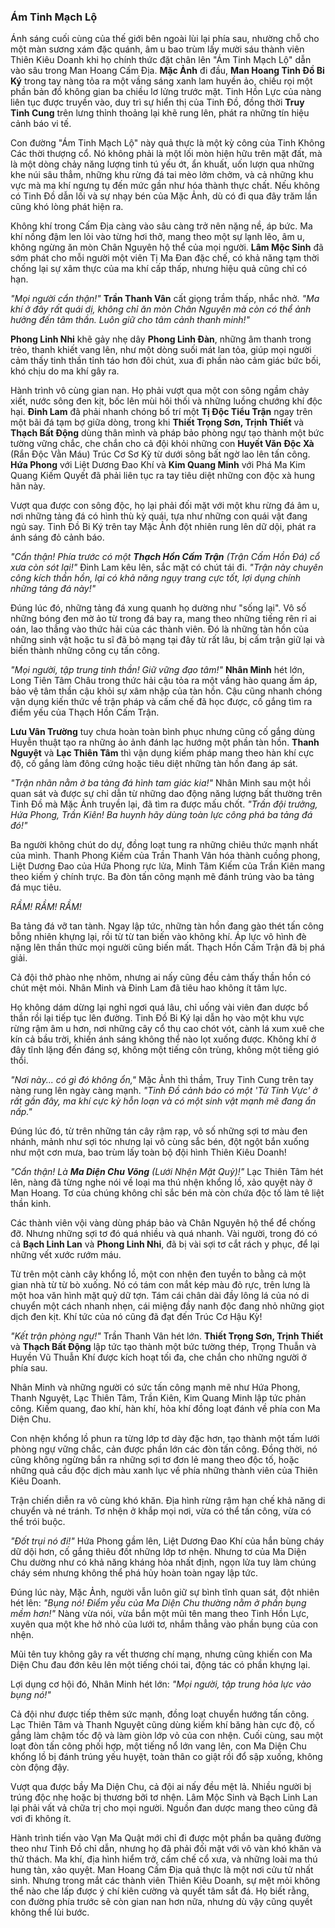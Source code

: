 ### Ám Tinh Mạch Lộ

Ánh sáng cuối cùng của thế giới bên ngoài lùi lại phía sau, nhường chỗ cho một màn sương xám đặc quánh, âm u bao trùm lấy mười sáu thành viên Thiên Kiêu Doanh khi họ chính thức đặt chân lên "Ám Tinh Mạch Lộ" dẫn vào sâu trong Man Hoang Cấm Địa. **Mặc Ảnh** đi đầu, **Man Hoang Tinh Đồ Bi Ký** trong tay nàng tỏa ra một vầng sáng xanh lam huyền ảo, chiếu rọi một phần bản đồ không gian ba chiều lơ lửng trước mặt. Tinh Hồn Lực của nàng liên tục được truyền vào, duy trì sự hiển thị của Tinh Đồ, đồng thời **Truy Tinh Cung** trên lưng thỉnh thoảng lại khẽ rung lên, phát ra những tín hiệu cảnh báo vi tế.

Con đường "Ám Tinh Mạch Lộ" này quả thực là một kỳ công của Tinh Không Các thời thượng cổ. Nó không phải là một lối mòn hiện hữu trên mặt đất, mà là một dòng chảy năng lượng tinh tú yếu ớt, ẩn khuất, uốn lượn qua những khe núi sâu thẳm, những khu rừng đá tai mèo lởm chởm, và cả những khu vực mà ma khí ngưng tụ đến mức gần như hóa thành thực chất. Nếu không có Tinh Đồ dẫn lối và sự nhạy bén của Mặc Ảnh, dù có đi qua đây trăm lần cũng khó lòng phát hiện ra.

Không khí trong Cấm Địa càng vào sâu càng trở nên nặng nề, áp bức. Ma khí nồng đậm len lỏi vào từng hơi thở, mang theo một sự lạnh lẽo, âm u, không ngừng ăn mòn Chân Nguyên hộ thể của mọi người. **Lâm Mộc Sinh** đã sớm phát cho mỗi người một viên Tị Ma Đan đặc chế, có khả năng tạm thời chống lại sự xâm thực của ma khí cấp thấp, nhưng hiệu quả cũng chỉ có hạn.

_"Mọi người cẩn thận!"_ **Trần Thanh Vân** cất giọng trầm thấp, nhắc nhở. _"Ma khí ở đây rất quái dị, không chỉ ăn mòn Chân Nguyên mà còn có thể ảnh hưởng đến tâm thần. Luôn giữ cho tâm cảnh thanh minh!"_

**Phong Linh Nhi** khẽ gảy nhẹ dây **Phong Linh Đàn**, những âm thanh trong trẻo, thanh khiết vang lên, như một dòng suối mát lan tỏa, giúp mọi người cảm thấy tinh thần tỉnh táo hơn đôi chút, xua đi phần nào cảm giác bức bối, khó chịu do ma khí gây ra.

Hành trình vô cùng gian nan. Họ phải vượt qua một con sông ngầm chảy xiết, nước sông đen kịt, bốc lên mùi hôi thối và những luồng chướng khí độc hại. **Đinh Lam** đã phải nhanh chóng bố trí một **Tị Độc Tiểu Trận** ngay trên một bãi đá tạm bợ giữa dòng, trong khi **Thiết Trọng Sơn, Trịnh Thiết** và **Thạch Bất Động** dùng thân mình và pháp bảo phòng ngự tạo thành một bức tường vững chắc, che chắn cho cả đội khỏi những con **Huyết Văn Độc Xà** (Rắn Độc Vằn Máu) Trúc Cơ Sơ Kỳ từ dưới sông bất ngờ lao lên tấn công. **Hứa Phong** với Liệt Dương Đao Khí và **Kim Quang Minh** với Phá Ma Kim Quang Kiếm Quyết đã phải liên tục ra tay tiêu diệt những con độc xà hung hãn này.

Vượt qua được con sông độc, họ lại phải đối mặt với một khu rừng đá âm u, nơi những tảng đá có hình thù kỳ quái, tựa như những con quái vật đang ngủ say. Tinh Đồ Bi Ký trên tay Mặc Ảnh đột nhiên rung lên dữ dội, phát ra ánh sáng đỏ cảnh báo.

_"Cẩn thận! Phía trước có một **Thạch Hồn Cấm Trận** (Trận Cấm Hồn Đá) cổ xưa còn sót lại!"_ Đinh Lam kêu lên, sắc mặt có chút tái đi. _"Trận này chuyên công kích thần hồn, lại có khả năng ngụy trang cực tốt, lợi dụng chính những tảng đá này!"_

Đúng lúc đó, những tảng đá xung quanh họ dường như "sống lại". Vô số những bóng đen mờ ảo từ trong đá bay ra, mang theo những tiếng rên rỉ ai oán, lao thẳng vào thức hải của các thành viên. Đó là những tàn hồn của những sinh vật hoặc tu sĩ đã bỏ mạng tại đây từ rất lâu, bị cấm trận giữ lại và biến thành những công cụ tấn công.

_"Mọi người, tập trung tinh thần! Giữ vững đạo tâm!"_ **Nhân Minh** hét lớn, Long Tiên Tâm Châu trong thức hải cậu tỏa ra một vầng hào quang ấm áp, bảo vệ tâm thần cậu khỏi sự xâm nhập của tàn hồn. Cậu cũng nhanh chóng vận dụng kiến thức về trận pháp và cấm chế đã học được, cố gắng tìm ra điểm yếu của Thạch Hồn Cấm Trận.

**Lưu Vân Trường** tuy chưa hoàn toàn bình phục nhưng cũng cố gắng dùng Huyễn thuật tạo ra những ảo ảnh đánh lạc hướng một phần tàn hồn. **Thanh Nguyệt** và **Lạc Thiên Tâm** thì vận dụng kiếm pháp mang theo hàn khí cực độ, cố gắng làm đông cứng hoặc tiêu diệt những tàn hồn đang áp sát.

_"Trận nhãn nằm ở ba tảng đá hình tam giác kia!"_ Nhân Minh sau một hồi quan sát và được sự chỉ dẫn từ những dao động năng lượng bất thường trên Tinh Đồ mà Mặc Ảnh truyền lại, đã tìm ra được mấu chốt. _"Trần đội trưởng, Hứa Phong, Trần Kiên! Ba huynh hãy dùng toàn lực công phá ba tảng đá đó!"_

Ba người không chút do dự, đồng loạt tung ra những chiêu thức mạnh nhất của mình. Thanh Phong Kiếm của Trần Thanh Vân hóa thành cuồng phong, Liệt Dương Đao của Hứa Phong rực lửa, Minh Tâm Kiếm của Trần Kiên mang theo kiếm ý chính trực. Ba đòn tấn công mạnh mẽ đánh trúng vào ba tảng đá mục tiêu.

*RẦM! RẦM! RẦM!*

Ba tảng đá vỡ tan tành. Ngay lập tức, những tàn hồn đang gào thét tấn công bỗng nhiên khựng lại, rồi từ từ tan biến vào không khí. Áp lực vô hình đè nặng lên thần thức mọi người cũng biến mất. Thạch Hồn Cấm Trận đã bị phá giải.

Cả đội thở phào nhẹ nhõm, nhưng ai nấy cũng đều cảm thấy thần hồn có chút mệt mỏi. Nhân Minh và Đinh Lam đã tiêu hao không ít tâm lực.

Họ không dám dừng lại nghỉ ngơi quá lâu, chỉ uống vài viên đan dược bổ thần rồi lại tiếp tục lên đường. Tinh Đồ Bi Ký lại dẫn họ vào một khu vực rừng rậm âm u hơn, nơi những cây cổ thụ cao chót vót, cành lá xum xuê che kín cả bầu trời, khiến ánh sáng không thể nào lọt xuống được. Không khí ở đây tĩnh lặng đến đáng sợ, không một tiếng côn trùng, không một tiếng gió thổi.

_"Nơi này... có gì đó không ổn,"_ Mặc Ảnh thì thầm, Truy Tinh Cung trên tay nàng rung lên ngày càng mạnh. _"Tinh Đồ cảnh báo có một 'Tử Tinh Vực' ở rất gần đây, ma khí cực kỳ hỗn loạn và có một sinh vật mạnh mẽ đang ẩn nấp."_

Đúng lúc đó, từ trên những tán cây rậm rạp, vô số những sợi tơ màu đen nhánh, mảnh như sợi tóc nhưng lại vô cùng sắc bén, đột ngột bắn xuống như một cơn mưa, bao trùm lấy toàn bộ đội hình Thiên Kiêu Doanh!

_"Cẩn thận! Là **Ma Diện Chu Võng** (Lưới Nhện Mặt Quỷ)!"_ Lạc Thiên Tâm hét lên, nàng đã từng nghe nói về loại ma thú nhện khổng lồ, xảo quyệt này ở Man Hoang. Tơ của chúng không chỉ sắc bén mà còn chứa độc tố làm tê liệt thần kinh.

Các thành viên vội vàng dùng pháp bảo và Chân Nguyên hộ thể để chống đỡ. Nhưng những sợi tơ đó quá nhiều và quá nhanh. Vài người, trong đó có cả **Bạch Linh Lan** và **Phong Linh Nhi**, đã bị vài sợi tơ cắt rách y phục, để lại những vết xước rướm máu.

Từ trên một cành cây khổng lồ, một con nhện đen tuyền to bằng cả một gian nhà từ từ bò xuống. Nó có tám con mắt kép màu đỏ rực, trên lưng là một hoa văn hình mặt quỷ dữ tợn. Tám cái chân dài đầy lông lá của nó di chuyển một cách nhanh nhẹn, cái miệng đầy nanh độc đang nhỏ những giọt dịch đen kịt. Khí tức của nó cũng đã đạt đến Trúc Cơ Hậu Kỳ!

_"Kết trận phòng ngự!"_ Trần Thanh Vân hét lớn. **Thiết Trọng Sơn, Trịnh Thiết** và **Thạch Bất Động** lập tức tạo thành một bức tường thép, Trọng Thuẫn và Huyền Vũ Thuẫn Khí được kích hoạt tối đa, che chắn cho những người ở phía sau.

Nhân Minh và những người có sức tấn công mạnh mẽ như Hứa Phong, Thanh Nguyệt, Lạc Thiên Tâm, Trần Kiên, Kim Quang Minh lập tức phản công. Kiếm quang, đao khí, hàn khí, hỏa khí đồng loạt đánh về phía con Ma Diện Chu.

Con nhện khổng lồ phun ra từng lớp tơ dày đặc hơn, tạo thành một tấm lưới phòng ngự vững chắc, cản được phần lớn các đòn tấn công. Đồng thời, nó cũng không ngừng bắn ra những sợi tơ đơn lẻ mang theo độc tố, hoặc những quả cầu độc dịch màu xanh lục về phía những thành viên của Thiên Kiêu Doanh.

Trận chiến diễn ra vô cùng khó khăn. Địa hình rừng rậm hạn chế khả năng di chuyển và né tránh. Tơ nhện ở khắp mọi nơi, vừa có thể tấn công, vừa có thể trói buộc.

_"Đốt trụi nó đi!"_ Hứa Phong gầm lên, Liệt Dương Đao Khí của hắn bùng cháy dữ dội hơn, cố gắng thiêu đốt những lớp tơ nhện. Nhưng tơ của Ma Diện Chu dường như có khả năng kháng hỏa nhất định, ngọn lửa tuy làm chúng cháy sém nhưng không thể phá hủy hoàn toàn ngay lập tức.

Đúng lúc này, Mặc Ảnh, người vẫn luôn giữ sự bình tĩnh quan sát, đột nhiên hét lên: _"Bụng nó! Điểm yếu của Ma Diện Chu thường nằm ở phần bụng mềm hơn!"_ Nàng vừa nói, vừa bắn một mũi tên mang theo Tinh Hồn Lực, xuyên qua một khe hở nhỏ của lưới tơ, nhắm thẳng vào phần bụng của con nhện.

Mũi tên tuy không gây ra vết thương chí mạng, nhưng cũng khiến con Ma Diện Chu đau đớn kêu lên một tiếng chói tai, động tác có phần khựng lại.

Lợi dụng cơ hội đó, Nhân Minh hét lớn: _"Mọi người, tập trung hỏa lực vào bụng nó!"_

Cả đội như được tiếp thêm sức mạnh, đồng loạt chuyển hướng tấn công. Lạc Thiên Tâm và Thanh Nguyệt cũng dùng kiếm khí băng hàn cực độ, cố gắng làm chậm tốc độ và làm giòn lớp vỏ của con nhện. Cuối cùng, sau một loạt đòn tấn công phối hợp, một tiếng nổ lớn vang lên, con Ma Diện Chu khổng lồ bị đánh trúng yếu huyệt, toàn thân co giật rồi đổ sập xuống, không còn động đậy.

Vượt qua được bầy Ma Diện Chu, cả đội ai nấy đều mệt lả. Nhiều người bị trúng độc nhẹ hoặc bị thương bởi tơ nhện. Lâm Mộc Sinh và Bạch Linh Lan lại phải vất vả chữa trị cho mọi người. Nguồn đan dược mang theo cũng đã vơi đi không ít.

Hành trình tiến vào Vạn Ma Quật mới chỉ đi được một phần ba quãng đường theo như Tinh Đồ chỉ dẫn, nhưng họ đã phải đối mặt với vô vàn khó khăn và thử thách. Ma khí, địa hình hiểm trở, cấm chế cổ xưa, và những loài ma thú hung tàn, xảo quyệt. Man Hoang Cấm Địa quả thực là một nơi cửu tử nhất sinh. Nhưng trong mắt các thành viên Thiên Kiêu Doanh, sự mệt mỏi không thể nào che lấp được ý chí kiên cường và quyết tâm sắt đá. Họ biết rằng, con đường phía trước sẽ còn gian nan hơn nữa, nhưng dù vậy cũng quyết không thể lùi bước.

